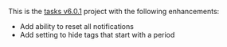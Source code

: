 This is the [tasks v6.0.1](https://github.com/tasks/tasks/releases/tag/6.0.1) project with the following enhancements:

* Add ability to reset all notifications
* Add setting to hide tags that start with a period
